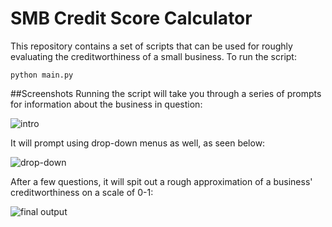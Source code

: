 # SMB Credit Score Calculator
This repository contains a set of scripts that can be used for roughly evaluating the creditworthiness of a small business. To run the script:

`python main.py`

##Screenshots
Running the script will take you through a series of prompts for information about the business in question:

![intro](http://i.imgur.com/SIrZm0E.png)

It will prompt using drop-down menus as well, as seen below:

![drop-down](http://i.imgur.com/nfBaejF.png)

After a few questions, it will spit out a rough approximation of a business' creditworthiness on a scale of 0-1:

![final output](http://i.imgur.com/0PRT1rb.png)
